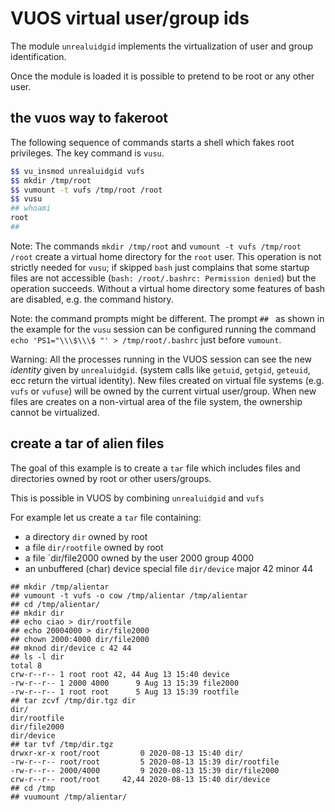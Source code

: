 VUOS virtual user/group ids
====

The module `unrealuidgid` implements the virtualization of user and group identification.

Once the module is loaded it is possible to pretend to be root or any other user.

## the vuos way to fakeroot

The following sequence of commands starts a shell which fakes root privileges.
The key command is `vusu`.
```bash
$$ vu_insmod unrealuidgid vufs
$$ mkdir /tmp/root
$$ vumount -t vufs /tmp/root /root
$$ vusu
## whoami
root
##
```
Note: The commands `mkdir /tmp/root` and `vumount -t vufs /tmp/root /root` create
a virtual home directory for the `root` user. This operation is not strictly needed for
`vusu`; if skipped `bash` just complains that some startup files are not accessible
(`bash: /root/.bashrc: Permission denied`) but the operation succeeds.
Without a virtual home directory some features of bash are disabled, e.g. the command
history.

Note: the command prompts might be different. 
The prompt `## ` as shown in the example for the `vusu` session can be configured running
the command
`echo 'PS1="\\\$\\\$ "' > /tmp/root/.bashrc`
just before `vumount`.

Warning: All the processes running in the VUOS session can see the  new _identity_ given 
by `unrealuidgid`. (system calls like `getuid`, `getgid`, `geteuid`, ecc return the
virtual identity). New files created on virtual file systems (e.g. `vufs` or `vufuse`)
will be owned by the current virtual user/group. When new files are creates on a
non-virtual area of the file system, the ownership cannot be virtualized.

## create a tar of alien files

The goal of this example is to create a `tar` file which includes files and
directories owned by root or other users/groups.

This is possible in VUOS by combining `unrealuidgid` and `vufs`

For example let us create a `tar` file containing:

* a directory `dir` owned by root
* a file `dir/rootfile` owned by root
* a file `dir/file2000 owned by the user 2000 group 4000
* an unbuffered (char) device special file `dir/device` major 42 minor 44

```
## mkdir /tmp/alientar
## vumount -t vufs -o cow /tmp/alientar /tmp/alientar
## cd /tmp/alientar/
## mkdir dir
## echo ciao > dir/rootfile
## echo 20004000 > dir/file2000
## chown 2000:4000 dir/file2000
## mknod dir/device c 42 44
## ls -l dir
total 8
crw-r--r-- 1 root root 42, 44 Aug 13 15:40 device
-rw-r--r-- 1 2000 4000      9 Aug 13 15:39 file2000
-rw-r--r-- 1 root root      5 Aug 13 15:39 rootfile
## tar zcvf /tmp/dir.tgz dir
dir/
dir/rootfile
dir/file2000
dir/device
## tar tvf /tmp/dir.tgz
drwxr-xr-x root/root         0 2020-08-13 15:40 dir/
-rw-r--r-- root/root         5 2020-08-13 15:39 dir/rootfile
-rw-r--r-- 2000/4000         9 2020-08-13 15:39 dir/file2000
crw-r--r-- root/root     42,44 2020-08-13 15:40 dir/device
## cd /tmp
## vuumount /tmp/alientar/
```
